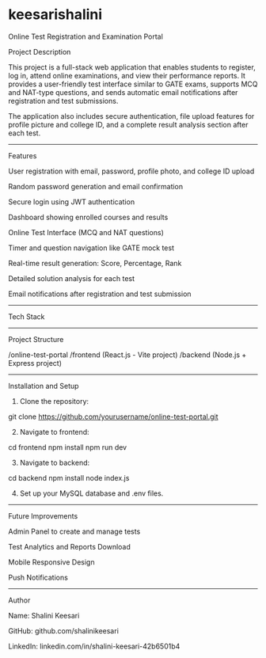 # keesarishalini
Online Test Registration and Examination Portal

Project Description

This project is a full-stack web application that enables students to register, log in, attend online examinations, and view their performance reports. It provides a user-friendly test interface similar to GATE exams, supports MCQ and NAT-type questions, and sends automatic email notifications after registration and test submissions.

The application also includes secure authentication, file upload features for profile picture and college ID, and a complete result analysis section after each test.


---

Features

User registration with email, password, profile photo, and college ID upload

Random password generation and email confirmation

Secure login using JWT authentication

Dashboard showing enrolled courses and results

Online Test Interface (MCQ and NAT questions)

Timer and question navigation like GATE mock test

Real-time result generation: Score, Percentage, Rank

Detailed solution analysis for each test

Email notifications after registration and test submission



---

Tech Stack


---

Project Structure

/online-test-portal
  /frontend  (React.js - Vite project)
  /backend   (Node.js + Express project)


---

Installation and Setup

1. Clone the repository:

git clone https://github.com/yourusername/online-test-portal.git


2. Navigate to frontend:

cd frontend
npm install
npm run dev


3. Navigate to backend:

cd backend
npm install
node index.js


4. Set up your MySQL database and .env files.




---

Future Improvements

Admin Panel to create and manage tests

Test Analytics and Reports Download

Mobile Responsive Design

Push Notifications



---

Author

Name: Shalini Keesari

GitHub: github.com/shalinikeesari

LinkedIn: linkedin.com/in/shalini-keesari-42b6501b4